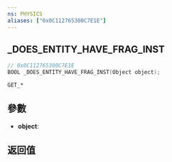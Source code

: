 ```yaml
---
ns: PHYSICS
aliases: ["0x0C112765300C7E1E"]
---
```

## _DOES_ENTITY_HAVE_FRAG_INST

```c
// 0x0C112765300C7E1E
BOOL _DOES_ENTITY_HAVE_FRAG_INST(Object object);
```

```
GET_*
```

## 參數
* **object**: 

## 返回值
